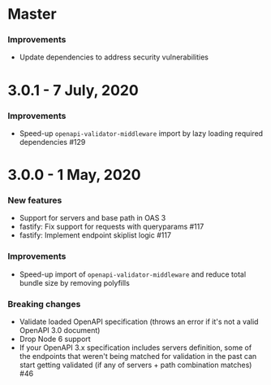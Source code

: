 # Master

### Improvements
- Update dependencies to address security vulnerabilities

# 3.0.1 - 7 July, 2020

### Improvements
- Speed-up `openapi-validator-middleware` import by lazy loading required dependencies #129


# 3.0.0 - 1 May, 2020

### New features

- Support for servers and base path in OAS 3 
- fastify: Fix support for requests with queryparams #117 
- fastify: Implement endpoint skiplist logic #117

### Improvements

- Speed-up import of `openapi-validator-middleware` and reduce total bundle size by removing polyfills

### Breaking changes

- Validate loaded OpenAPI specification (throws an error if it's not a valid OpenAPI 3.0 document)
- Drop Node 6 support
- If your OpenAPI 3.x specification includes servers definition, some of the endpoints that weren't being matched for validation in the past can start getting validated (if any of servers + path combination matches) #46
